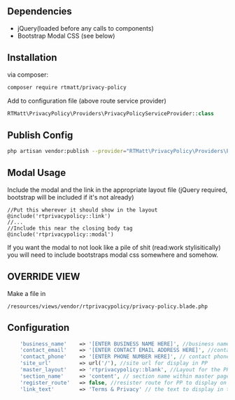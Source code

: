 ## Dependencies
* jQuery(loaded before any calls to components)
* Bootstrap Modal CSS (see below)
## Installation
via composer:

``` bash 
composer require rtmatt/privacy-policy
```

Add to configuration file (above route service provider)

``` php 
RTMatt\PrivacyPolicy\Providers\PrivacyPolicyServiceProvider::class
```



## Publish Config

``` bash 
php artisan vendor:publish --provider="RTMatt\PrivacyPolicy\Providers\PrivacyPolicyServiceProvider" --tag="config"
```

## Modal Usage
Include the modal and the link in the appropriate layout file (jQuery required, bootstrap will be included if it's not already)

``` blade
//Put this wherever it should show in the layout
@include('rtprivacypolicy::link')
//...
//Include this near the closing body tag
@include('rtprivacypolicy::modal')
```

If you want the modal to not look like a pile of shit (read:work stylisitically) you will need to include bootstraps modal css somewhere and somehow.  




## OVERRIDE VIEW
Make a file in 

```  
/resources/views/vendor/rtprivacypolicy/privacy-policy.blade.php
```

## Configuration

``` php 
 	'business_name'    => '[ENTER BUSINESS NAME HERE]', //business name for display in PP
    'contact_email'    => '[ENTER CONTACT EMAIL ADDRESS HERE]', //contact email for display in PP
    'contact_phone'    => '[ENTER PHONE NUMBER HERE]', // contact phone for display in PP
    'site_url'         => url('/'), //site url for display in PP
    'master_layout'    => 'rtprivacypolicy::blank', //Layout for the PP content to extend (when register route active)
    'section_name'     => 'content', // section name within master page for PP content
    'register_route'   => false, //resister route for PP to display on own page
    'link_text'        => 'Terms & Privacy' // the text to display in the modal link when included as a modal
```



